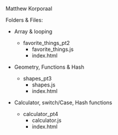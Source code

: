 Matthew Korporaal

Folders & Files:

- Array & looping

	- favorite_things_pt2
		- favorite_things.js
		- index.html

- Geometry, Functions & Hash
	- shapes_pt3
		- shapes.js
		- index.html

- Calculator, switch/Case, Hash functions
	- calculator_pt4
		- calculator.js
		- index.html
